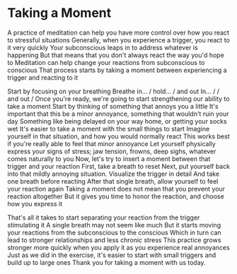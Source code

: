 # Taking a Moment
A practice of meditation can help you have more control over how you react to stressful situations
Generally, when you experience a trigger, you react to it very quickly
Your subconscious leaps in to address whatever is happening
But that means that you don't always react the way you'd hope to
Meditation can help change your reactions from subconscious to conscious
That process starts by taking a moment between experiencing a trigger and reacting to it

Start by focusing on your breathing
Breathe in... / hold... / and out
In... /  / and out
/ 
Once you're ready, we're going to start strengthening our ability to take a moment
Start by thinking of something that annoys you a little
It's important that this be a minor annoyance, something that wouldn't ruin your day
Something like being delayed on your way home, or getting your socks wet
It's easier to take a moment with the small things to start
Imagine yourself in that situation, and how you would normally react
This works best if you're really able to feel that minor annoyance 
Let yourself physically express your signs of stress; jaw tension, frowns, deep sighs, whatever comes naturally to you
Now, let's try to insert a moment between that trigger and your reaction
First, take a breath to reset
Next, put yourself back into that mildly annoying situation. Visualize the trigger in detail
And take one breath before reacting
After that single breath, allow yourself to feel your reaction again
Taking a moment does not mean that you prevent your reaction altogether
But it gives you time to honor the reaction, and choose how you express it

That's all it takes to start separating your reaction from the trigger stimulating it
A single breath may not seem like much
But it starts moving your reactions from the subconscious to the conscious
Which in turn can lead to stronger relationships and less chronic stress
This practice grows stronger more quickly when you apply it as you experience real annoyances
Just as we did in the exercise, it's easier to start with small triggers and build up to large ones
Thank you for taking a moment with us today.

[_meta:author]:- "Kip"
[_meta:tags]:- "mindfulness"
[_meta:date-added]:- "2023-05-10T00:00:00.000"